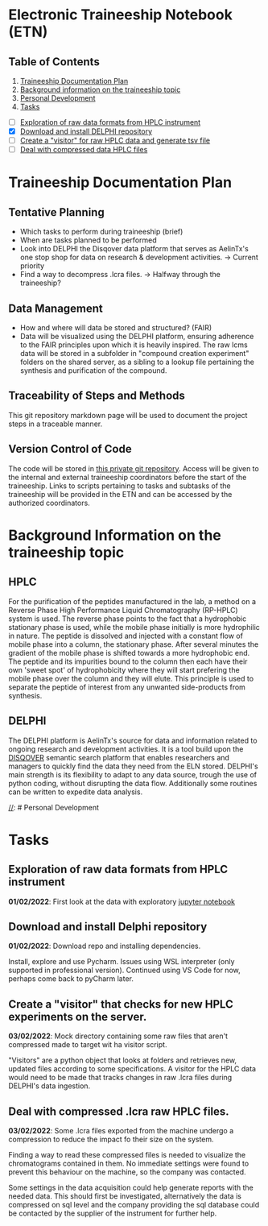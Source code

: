 # Electronic Traineeship Notebook (ETN)

## Table of Contents
1. [Traineeship Documentation Plan](#TDP)
2. [Background information on the traineeship topic](#background)
3. [Personal Development](#pers-dev)
4. [Tasks](#tasks)  
  - [ ] [Exploration of raw data formats from HPLC instrument](#task1)  
  - [x] [Download and install DELPHI repository](#task2)
  - [ ] [Create a "visitor" for raw HPLC data and generate tsv file](#task3)
  - [ ] [Deal with compressed data HPLC files](#task4)   

[//]: # (Intermediate Evaluation Traineeship)

[//]: # (Self Assessment at the End of Traineeship)

[//]: # (Reflection on International/Intercultural Aspects)
# Traineeship Documentation Plan <a name="TDP"></a>

## Tentative Planning
- Which tasks to perform during traineeship (brief)
- When are tasks planned to be performed
- Look into DELPHI the Disqover data platform that serves as AelinTx's one stop shop for data on research & development activities. -> Current priority
- Find a way to decompress .lcra files. -> Halfway through the traineeship?

## Data Management
- How and where will data be stored and structured? (FAIR)
- Data will be visualized using the DELPHI platform, ensuring adherence to the FAIR principles upon which it is heavily inspired. The raw lcms data will be stored in a subfolder in "compound creation experiment" folders on the shared server, as a sibling to a lookup file pertaining the synthesis and purification of the compound. 

## Traceability of Steps and Methods
This git repository markdown page will be used to document the project steps in a traceable manner.

## Version Control of Code

The code will be stored in [this private git repository](https://github.com/TVR-AelinTX/traineeship). 
Access will be given to the internal and external traineeship coordinators before the start of the traineeship. 
Links to scripts pertaining to tasks and subtasks of the traineeship will be provided in the ETN and can be accessed by the authorized coordinators.

# Background Information on the traineeship topic <a name="background"></a>

## HPLC
For the purification of the peptides manufactured in the lab, a method on a Reverse Phase High Performance Liquid Chromatography (RP-HPLC) system is used. The reverse phase points to the fact that a hydrophobic stationary phase is used, while the mobile phase initially is more hydrophilic in nature. The peptide is dissolved and injected with a constant flow of mobile phase into a column, the stationary phase. After several minutes the gradient of the mobile phase is shifted towards a more hydrophobic end. The peptide and its impurities bound to the column then each have their own 'sweet spot' of hydrophobicity where they will start prefering the mobile phase over the column and they will elute. This principle is used to separate the peptide of interest from any unwanted side-products from synthesis.

## DELPHI
The DELPHI platform is AelinTx's source for data and information related to ongoing research and development activities. It is a tool build upon the [DISQOVER](https://www.ontoforce.com/platform/disqover/) semantic search platform that enables researchers and managers to quickly find the data they need from the ELN stored. DELPHI's main strength is its flexibility to adapt to any data source, trough the use of python coding, without disrupting the data flow. Additionally some routines can be written to expedite data analysis.

[//]: # Personal Development <a name="pers-dev"></a>

# Tasks <a name="tasks"></a>
## Exploration of raw data formats from HPLC instrument <a name="task1"></a>
  **01/02/2022**: First look at the data with exploratory [jupyter notebook](https://github.com/TVR-AelinTX/traineeship/blob/main/data_exploration/HPLC/HPLC%20Data.ipynb)
  
## Download and install Delphi repository <a name="task2"></a>
  **01/02/2022**: 
  Download repo and installing dependencies.
  
  Install, explore and use Pycharm. Issues using WSL interpreter (only supported in professional version). 
  Continued using VS Code for now, perhaps come back to pyCharm later.

## Create a "visitor" that checks for new HPLC experiments on the server. <a name="task3"></a>
  **03/02/2022**:
   Mock directory containing some raw files that aren't compressed made to target wit ha visitor script. 
   
   "Visitors" are a python object that looks at folders and retrieves new, updated files according to some specifications. A visitor for the HPLC data would need to be made that  tracks changes in raw .lcra files during DELPHI's data ingestion.
  
## Deal with compressed .lcra raw HPLC files. <a name="task4"></a>
  **03/02/2022**:
  Some .lcra files exported from the machine undergo a compression to reduce the impact fo their size on the system. 
  
  Finding a way to read these compressed files is needed to    visualize the chromatograms contained in them. No immediate settings were found to prevent this behaviour on the machine, so the company was contacted.
  
  Some settings in the data acquisition could help generate reports with the needed data. This should first be investigated, alternatively the data is compressed on sql level and the company providing the sql database could be contacted by the supplier of the instrument for further help.

[//]: # (Intermediate Evaluation Traineeship)

[//]: # (Self Assessment at the End of Traineeship)

[//]: # (Reflection on International/Intercultural Aspects)
